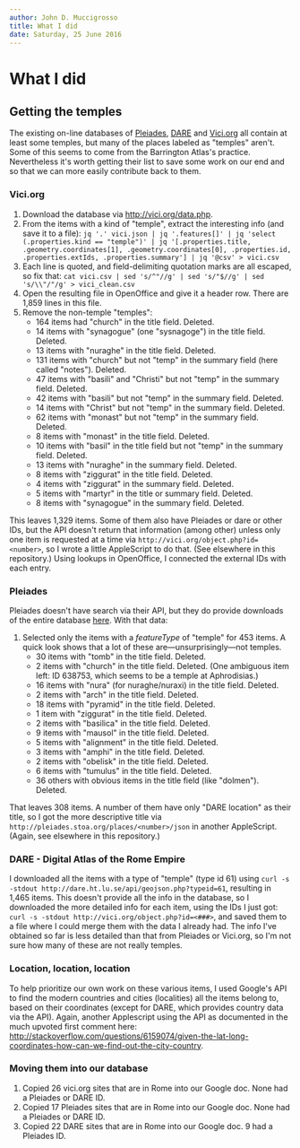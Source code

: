 ```yaml
---
author: John D. Muccigrosso
title: What I did
date: Saturday, 25 June 2016
---
```


# What I did

## Getting the temples

The existing on-line databases of [Pleiades](http://pleiades.stoa.org/), [DARE](http://dare.ht.lu.se) and [Vici.org](http://vici.org/) all contain at least some temples, but many of the places labeled as "temples" aren't. Some of this seems to come from the Barrington Atlas's practice. Nevertheless it's worth getting their list to save some work on our end and so that we can more easily contribute back to them.

### Vici.org

1. Download the database via <http://vici.org/data.php>.
1. From the items with a kind of "temple", extract the interesting info (and save it to a file): `jq '.' vici.json | jq '.features[]' | jq 'select (.properties.kind == "temple")' | jq '[.properties.title, .geometry.coordinates[1], .geometry.coordinates[0], .properties.id, .properties.extIds, .properties.summary'] | jq '@csv' > vici.csv`
1. Each line is quoted, and field-delimiting quotation marks are all escaped, so fix that: `cat vici.csv | sed 's/^"//g' | sed 's/"$//g' | sed 's/\\"/"/g' > vici_clean.csv`
1. Open the resulting file in OpenOffice and give it a header row. There are 1,859 lines in this file.
1. Remove the non-temple "temples":
	- 164 items had "church" in the title field. Deleted.
	- 14 items with "synagogue" (one "sysnagoge") in the title field. Deleted.
	- 13 items with "nuraghe" in the title field. Deleted.
	- 131 items with "church" but not "temp" in the summary field (here called "notes"). Deleted.
	- 47 items with "basili" and "Christi" but not "temp" in the summary field. Deleted.
	- 42 items with "basili" but not "temp" in the summary field. Deleted.
	- 14 items with "Christ" but not "temp" in the summary field. Deleted.
	- 62 items with "monast" but not "temp" in the summary field. Deleted.
	- 8 items with "monast" in the title field. Deleted.
	- 10 items with "basil" in the title field but not "temp" in the summary field. Deleted.
	- 13 items with "nuraghe" in the summary field. Deleted.
	- 8 items with "ziggurat" in the title field. Deleted.
	- 4 items with "ziggurat" in the summary field. Deleted.
	- 5 items with "martyr" in the title or summary field. Deleted.
	- 8 items with "synagogue" in the summary field. Deleted.

This leaves 1,329 items. Some of them also have Pleiades or dare or other IDs, but the API doesn't return that information (among other) unless only one item is requested at a time via `http://vici.org/object.php?id=<number>`, so I wrote a little AppleScript to do that. (See elsewhere in this repository.) Using lookups in OpenOffice, I connected the external IDs with each entry.

### Pleiades

Pleiades doesn't have search via their API, but they do provide downloads of the entire database [here](http://pleiades.stoa.org/downloads). With that data: 

1. Selected only the items with a *featureType* of "temple" for 453 items. A quick look shows that a lot of these are—unsurprisingly—not temples.
	- 30 items with "tomb" in the title field. Deleted.
	- 2 items with "church" in the title field. Deleted. (One ambiguous item left: ID 638753, which seems to be a temple at Aphrodisias.)
 	- 16 items with "nura" (for nuraghe/nuraxi) in the title field. Deleted.
	- 2 items with "arch" in the title field. Deleted.
	- 18 items with "pyramid" in the title field. Deleted.
	- 1 item with "ziggurat" in the title field. Deleted.
	- 2 items with "basilica" in the title field. Deleted.
	- 9 items with "mausol" in the title field. Deleted.
	- 5 items with "alignment" in the title field. Deleted.
	- 3 items with "amphi" in the title field. Deleted.
	- 2 items with "obelisk" in the title field. Deleted.
	- 6 items with "tumulus" in the title field. Deleted.
	- 36 others with obvious items in the title field (like "dolmen"). Deleted.

That leaves 308 items. A number of them have only "DARE location" as their title, so I got the more descriptive title via `http://pleiades.stoa.org/places/<number>/json` in another AppleScript. (Again, see elsewhere in this repository.)

### DARE - Digital Atlas of the Rome Empire

I downloaded all the items with a type of "temple" (type id 61) using `curl -s -stdout http://dare.ht.lu.se/api/geojson.php?typeid=61`, resulting in 1,465 items. This doesn't provide all the info in the database, so I downloaded the more detailed info for each item, using the IDs I just got: `curl -s -stdout http://vici.org/object.php?id=<###>`, and saved them to a file where I could merge them with the data I already had. The info I've obtained so far is less detailed than that from Pleiades or Vici.org, so I'm not sure how many of these are not really temples.

### Location, location, location

To help prioritize our own work on these various items, I used Google's API to find the modern countries and cities (localities) all the items belong to, based on their coordinates (except for DARE, which provides country data via the API). Again, another Applescript using the API as documented in the much upvoted first comment here: <http://stackoverflow.com/questions/6159074/given-the-lat-long-coordinates-how-can-we-find-out-the-city-country>.

### Moving them into our database

1. Copied 26 vici.org sites that are in Rome into our Google doc. None had a Pleiades or DARE ID.
1. Copied 17 Pleiades sites that are in Rome into our Google doc. None had a Pleiades or DARE ID.
1. Copied 22 DARE sites that are in Rome into our Google doc. 9 had a Pleiades ID.